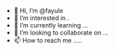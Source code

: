- 👋 Hi, I’m @fayule 
- 👀 I’m interested in .
- 🌱 I’m currently learning ...
- 💞️ I’m looking to collaborate on ...
- 📫 How to reach me .....

<!---
fayule/fayule is a ✨ special ✨ repository because its `README.md` (this file) appears on your GitHub profile.
You can click the Preview link to take a look at your changes.
--->
